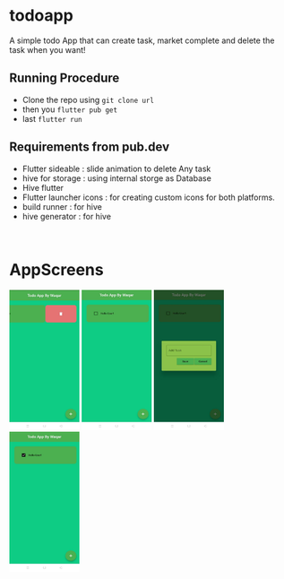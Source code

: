 # todoapp

A simple todo App that can create task, market complete and delete the task when you want!

## Running Procedure
- Clone the repo using `git clone url`
- then you `flutter pub get`
- last `flutter run`

## Requirements from pub.dev
- Flutter sideable : slide animation to delete Any task
- hive for storage : using internal storge as Database
- Hive flutter
- Flutter launcher icons : for creating custom icons for both platforms.
- build runner : for hive 
- hive generator : for hive
<br/>
<h1>AppScreens</h1>
<p float="left">
<img src="screens/image1.jpeg" alt="delete"  width="125" height="250">
<img src="screens/image2.jpeg" alt="AppScreen" width="125" height="250">
<img src="screens/image3.jpeg" alt="AddTask" width="125" height="250">
<img src="screens/image4.jpeg" alt="Marked Done" width="125" height="250">
</p>
